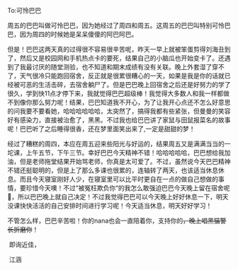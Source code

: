 To:可怜巴巴

​		周五的巴巴叫做可怜巴巴，因为她经过了周四和周五。这周五的巴巴叫特别可怜巴巴，因为周四的时候她是呆呆傻傻的阿巴阿巴。

​		但是！巴巴这两天真的过得很不容易很辛苦呢，昨天一早上就被笨蛋剪得刘海丑到了，然后又是校园网和手机热点卡的要死，结果自己的小脑瓜也开始变卡了。还遇到了我最讨厌的随堂测验，也不知道和期末成绩有没有关联。晚上外套湿了穿不了，天气很冷只能跑回宿舍，反正就是很累很糟心的一天，如果是我是你的话就已经被可恶的生活击碎，去宿舍躺尸了。但是巴巴晚上回宿舍之后还是好努力的学了很久，学到快11点才停下来，我就觉得巴巴超级棒！我觉得大多数人和我一样都做不到像你那么努力呢！结果，巴巴知道我不开心，为了让我开心点还不怎么好意思的问我要不要看她，哈哈哈哈哈哈，太突然了，搞得我都有些紧张，但曼曼的笑容好有感染力，直接被治愈了，黑黑。不过我也给巴巴讲了家鼠与田鼠报菜名的故事呢！巴巴听了之后睡得很香，还在梦里面笑出来了,一定是甜甜的梦！

​		经过了糟糕的周四，本应在周五迎来些阳光与好运的，结果周五又是满满当当的一坨课，上午五节，下午三节。幸好巴巴今天精神不错！哈哈哈哈哈，巴巴想给我加油，但是老师拖堂结果开始骂老师，你真是太可爱了。不过，虽然说今天巴巴精神不错还挺聪明的，但是上了那么多课也很累的，连轴转了两天，也该适当休息休息。而且今天寝室刚好人少，在寝室里可以比平时更自在一点的做自己想做的事情，要珍惜今天噢！不过“被冤枉欺负你“的我怎么敢强迫巴巴今天晚上留在宿舍呢🙁，所以巴巴晚上就自己决定！不过我觉得巴巴可以今天晚上好好休息一下，明天没课快快活活的自己安排时间进行学习呢！今天适当休息，明天好好学习！

​		不管怎么样，巴巴辛苦啦！你的nana也会一直陪着你，支持你的~~，晚上唱黑猫警长折磨你~~！

​		即询近佳，																												

​																																				江涵

​		